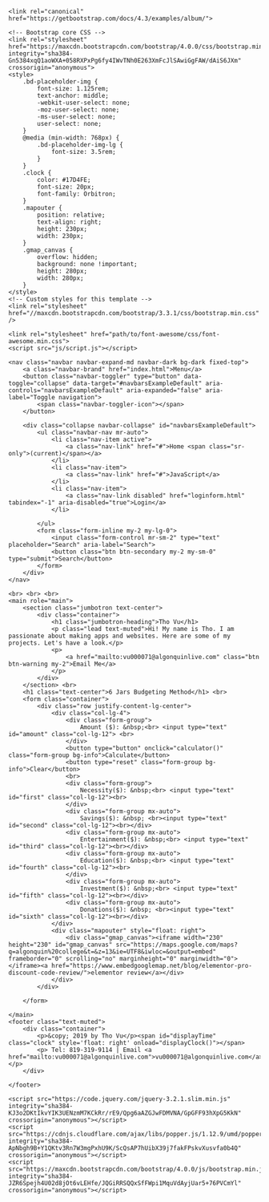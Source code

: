 <!DOCTYPE html>
<html lang="en">

<head>
    <meta charset="utf-8">
    <meta name="viewport" content="width=device-width, initial-scale=1, shrink-to-fit=no">
    <meta name="description" content="">
    <meta name="author" content="Mark Otto, Jacob Thornton, and Bootstrap contributors">
    <meta name="generator" content="Jekyll v3.8.5">
    <title>6 Jars Budgeting Method</title>

    <link rel="canonical" href="https://getbootstrap.com/docs/4.3/examples/album/">

    <!-- Bootstrap core CSS -->
    <link rel="stylesheet" href="https://maxcdn.bootstrapcdn.com/bootstrap/4.0.0/css/bootstrap.min.css" integrity="sha384-Gn5384xqQ1aoWXA+058RXPxPg6fy4IWvTNh0E263XmFcJlSAwiGgFAW/dAiS6JXm" crossorigin="anonymous">
    <style>
        .bd-placeholder-img {
            font-size: 1.125rem;
            text-anchor: middle;
            -webkit-user-select: none;
            -moz-user-select: none;
            -ms-user-select: none;
            user-select: none;
        }
        @media (min-width: 768px) {
            .bd-placeholder-img-lg {
                font-size: 3.5rem;
            }
        }
        .clock {
            color: #17D4FE;
            font-size: 20px;
            font-family: Orbitron;
        }
        .mapouter {
            position: relative;
            text-align: right;
            height: 230px;
            width: 230px;
        }
        .gmap_canvas {
            overflow: hidden;
            background: none !important;
            height: 280px;
            width: 280px;
        }
    </style>
    <!-- Custom styles for this template -->
    <link rel="stylesheet" href="//maxcdn.bootstrapcdn.com/bootstrap/3.3.1/css/bootstrap.min.css" />

    <link rel="stylesheet" href="path/to/font-awesome/css/font-awesome.min.css">
    <script src="js/script.js"></script>

</head>

<body>

    <nav class="navbar navbar-expand-md navbar-dark bg-dark fixed-top">
        <a class="navbar-brand" href="index.html">Menu</a>
        <button class="navbar-toggler" type="button" data-toggle="collapse" data-target="#navbarsExampleDefault" aria-controls="navbarsExampleDefault" aria-expanded="false" aria-label="Toggle navigation">
            <span class="navbar-toggler-icon"></span>
        </button>

        <div class="collapse navbar-collapse" id="navbarsExampleDefault">
            <ul class="navbar-nav mr-auto">
                <li class="nav-item active">
                    <a class="nav-link" href="#">Home <span class="sr-only">(current)</span></a>
                </li>
                <li class="nav-item">
                    <a class="nav-link" href="#">JavaScript</a>
                </li>
                <li class="nav-item">
                    <a class="nav-link disabled" href="loginform.html" tabindex="-1" aria-disabled="true">Login</a>
                </li>

            </ul>
            <form class="form-inline my-2 my-lg-0">
                <input class="form-control mr-sm-2" type="text" placeholder="Search" aria-label="Search">
                <button class="btn btn-secondary my-2 my-sm-0" type="submit">Search</button>
            </form>
        </div>
    </nav>

    <br> <br> <br>
    <main role="main">
        <section class="jumbotron text-center">
            <div class="container">
                <h1 class="jumbotron-heading">Tho Vu</h1>
                <p class="lead text-muted">Hi! My name is Tho. I am passionate about making apps and websites. Here are some of my projects. Let's have a look.</p>
                <p>
                    <a href="mailto:vu000071@algonquinlive.com" class="btn btn-warning my-2">Email Me</a>
                </p>
            </div>
        </section> <br>
        <h1 class="text-center">6 Jars Budgeting Method</h1> <br>
        <form class="container">
            <div class="row justify-content-lg-center">
                <div class="col-lg-4">
                    <div class="form-group">
                        Amount ($): &nbsp;<br> <input type="text" id="amount" class="col-lg-12"> <br>
                    </div>
                    <button type="button" onclick="calculator()" class="form-group bg-info">Calculate</button>
                    <button type="reset" class="form-group bg-info">Clear</button>
                    <br>
                    <div class="form-group">
                        Necessity($): &nbsp;<br> <input type="text" id="first" class="col-lg-12"><br>
                    </div>
                    <div class="form-group mx-auto">
                        Savings($): &nbsp; <br><input type="text" id="second" class="col-lg-12"><br></div>
                    <div class="form-group mx-auto">
                        Entertainment($): &nbsp;<br> <input type="text" id="third" class="col-lg-12"><br></div>
                    <div class="form-group mx-auto">
                        Education($): &nbsp;<br> <input type="text" id="fourth" class="col-lg-12"><br>
                    </div>
                    <div class="form-group mx-auto">
                        Investment($): &nbsp;<br> <input type="text" id="fifth" class="col-lg-12"><br></div>
                    <div class="form-group mx-auto">
                        Donations($): &nbsp; <br><input type="text" id="sixth" class="col-lg-12"><br></div>
                </div>
                <div class="mapouter" style="float: right">
                    <div class="gmap_canvas"><iframe width="230" height="230" id="gmap_canvas" src="https://maps.google.com/maps?q=algonquin%20college&t=&z=13&ie=UTF8&iwloc=&output=embed" frameborder="0" scrolling="no" marginheight="0" marginwidth="0"></iframe><a href="https://www.embedgooglemap.net/blog/elementor-pro-discount-code-review/">elementor review</a></div>
                </div>
            </div>

        </form>

    </main>
    <footer class="text-muted">
        <div class="container">
            <p>&copy; 2019 by Tho Vu</p><span id="displayTime" class="clock" style='float: right' onload="displayClock()"></span>
            <p> Tel: 819-319-9114 | Email <a href="mailto:vu000071@algonquinlive.com">vu000071@algonquinlive.com</a></p>
        </div>
<script>
        function displayClock() {
    var date = new Date();
    var h = date.getHours();
    var m = date.getMinutes();
    var s = date.getSeconds();
    var session = "AM";
    if (h == 0) {
        h = 12;
    }
    if (h > 12) {
        h = h - 12;
        session = "PM";
    }
    h = (h < 10) ? "0" + h : h;
    m = (m < 10) ? "0" + m : m;
    s = (s < 10) ? "0" + s : s;
    var time = h + ":" + m + ":" + s + " " + session;
    document.getElementById("displayTime").innerText = time;
    document.getElementById("displayTime").textContent = time;
    setTimeout(displayClock, 1000);
}
        </script>
    </footer>

    <script src="https://code.jquery.com/jquery-3.2.1.slim.min.js" integrity="sha384-KJ3o2DKtIkvYIK3UENzmM7KCkRr/rE9/Qpg6aAZGJwFDMVNA/GpGFF93hXpG5KkN" crossorigin="anonymous"></script>
    <script src="https://cdnjs.cloudflare.com/ajax/libs/popper.js/1.12.9/umd/popper.min.js" integrity="sha384-ApNbgh9B+Y1QKtv3Rn7W3mgPxhU9K/ScQsAP7hUibX39j7fakFPskvXusvfa0b4Q" crossorigin="anonymous"></script>
    <script src="https://maxcdn.bootstrapcdn.com/bootstrap/4.0.0/js/bootstrap.min.js" integrity="sha384-JZR6Spejh4U02d8jOt6vLEHfe/JQGiRRSQQxSfFWpi1MquVdAyjUar5+76PVCmYl" crossorigin="anonymous"></script>

</body>

</html>
